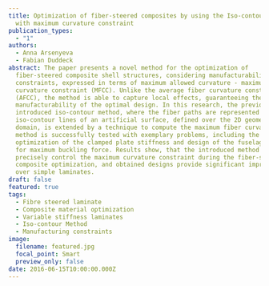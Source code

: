 ```yaml
---
title: Optimization of fiber-steered composites by using the Iso-contour method
  with maximum curvature constraint
publication_types:
  - "1"
authors:
  - Anna Arsenyeva
  - Fabian Duddeck
abstract: The paper presents a novel method for the optimization of
  fiber-steered composite shell structures, considering manufacturability
  constraints, expressed in terms of maximum allowed curvature - maximum fiber
  curvature constraint (MFCC). Unlike the average fiber curvature constraint
  (AFCC), the method is able to capture local effects, guaranteeing the
  manufacturability of the optimal design. In this research, the previously
  introduced iso-contour method, where the fiber paths are represented as
  iso-contour lines of an artificial surface, defined over the 2D geometry
  domain, is extended by a technique to compute the maximum fiber curvature. The
  method is successfully tested with exemplary problems, including the
  optimization of the clamped plate stiffness and design of the fuselage panel
  for maximum buckling force. Results show, that the introduced method can
  precisely control the maximum curvature constraint during the fiber-steered
  composite optimization, and obtained designs provide significant improvement
  over simple laminates.
draft: false
featured: true
tags:
  - Fibre steered laminate
  - Composite material optimization
  - Variable stiffness laminates
  - Iso-contour Method
  - Manufacturing constraints
image:
  filename: featured.jpg
  focal_point: Smart
  preview_only: false
date: 2016-06-15T10:00:00.000Z
---
```

